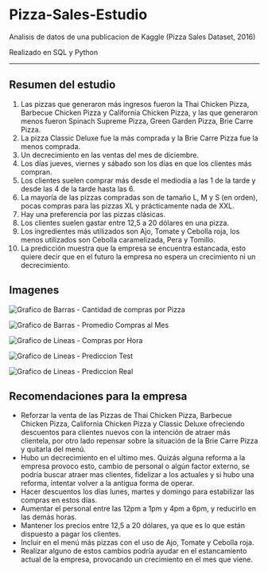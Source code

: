 # Pizza-Sales-Estudio
Analisis de datos de una publicacion de Kaggle (Pizza Sales Dataset, 2016)  

Realizado en SQL y Python  

---

## Resumen del estudio
1. Las pizzas que generaron más ingresos fueron la Thai Chicken Pizza, Barbecue Chicken Pizza y California Chicken Pizza, y las que generaron menos fueron Spinach Supreme Pizza, Green Garden Pizza, Brie Carre Pizza.
2. La pizza Classic Deluxe fue la más comprada y la Brie Carre Pizza fue la menos comprada.
3. Un decrecimiento en las ventas del mes de diciembre.
4. Los días jueves, viernes y sábado son los días en que los clientes más compran.
5. Los clientes suelen comprar más desde el mediodía a las 1 de la tarde y desde las 4 de la tarde hasta las 6. 
6. La mayoría de las pizzas compradas son de tamaño L, M y S (en orden), pocas compras para las pizzas XL y prácticamente nada de XXL.
7. Hay una preferencia por las pizzas clásicas.
8. Los clientes suelen gastar entre 12,5 a 20 dólares en una pizza.
9. Los ingredientes más utilizados son Ajo, Tomate y Cebolla roja, los menos utilizados son Cebolla caramelizada, Pera y Tomillo.
10. La predicción muestra que la empresa se encuentra estancada, esto quiere decir que en el futuro la empresa no espera un crecimiento ni un decrecimiento.

## Imagenes

![Grafico de Barras - Cantidad de compras por Pizza](https://github.com/1bryanvalenzuela/Pizza-Sales-Estudio/blob/main/graficos/barra_cantidad_compras_pizza.png)

![Grafico de Barras - Promedio Compras al Mes](https://github.com/1bryanvalenzuela/Pizza-Sales-Estudio/blob/main/graficos/barras_promedio_compras_mes.png)

![Grafico de Lineas - Compras por Hora](https://github.com/1bryanvalenzuela/Pizza-Sales-Estudio/blob/main/graficos/lineas_compras_hora.png)

![Grafico de Lineas - Prediccion Test](https://github.com/1bryanvalenzuela/Pizza-Sales-Estudio/blob/main/graficos/prediccion_test.png)

![Grafico de Lineas - Prediccion Real](https://github.com/1bryanvalenzuela/Pizza-Sales-Estudio/blob/main/graficos/prediccion_real.png)

## Recomendaciones para la empresa
- Reforzar la venta de las Pizzas de Thai Chicken Pizza, Barbecue Chicken Pizza, California Chicken Pizza y Classic Deluxe ofreciendo descuentos para clientes nuevos con la intención de atraer más clientela, por otro lado repensar sobre la situación de la Brie Carre Pizza y quitarla del menú.
- Hubo un decrecimiento en el ultimo mes. Quizás alguna reforma a la empresa provoco esto, cambio de personal o algún factor externo, se podría buscar atraer mas clientes, fidelizar a los actuales y si hubo una reforma, intentar volver a la antigua forma de operar.
- Hacer descuentos los días lunes, martes y domingo para estabilizar las compras en estos días.
- Aumentar el personal entre las 12pm a 1pm y 4pm a 6pm, y reducirlo en las demás horas.
- Mantener los precios entre 12,5 a 20 dólares, ya que es lo que están dispuesto a pagar los clientes.
- Incluir en el menú más pizzas con el uso de Ajo, Tomate y Cebolla roja.
- Realizar alguno de estos cambios podría ayudar en el estancamiento actual de la empresa, provocando un crecimiento en el mes que viene.
